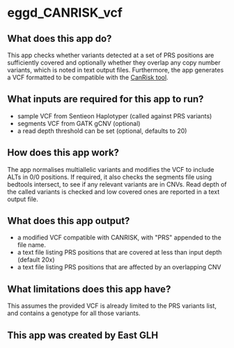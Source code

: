 # eggd_CANRISK_vcf

## What does this app do?

This app checks whether variants detected at a set of PRS positions are sufficiently covered and optionally whether they overlap any copy number variants,
which is noted in text output files. Furthermore, the app generates a VCF formatted to be compatible with the [CanRisk tool](https://www.canrisk.org/canrisk_tool/).

## What inputs are required for this app to run?

- sample VCF from Sentieon Haplotyper (called against PRS variants)
- segments VCF from GATK gCNV (optional)
- a read depth threshold can be set (optional, defaults to 20)

## How does this app work?

The app normalises multiallelic variants and modifies the VCF to include ALTs in 0/0 positions.
If required, it also checks the segments file using bedtools intersect, to see if any relevant variants are in CNVs.
Read depth of the called variants is checked and low covered ones are reported in a text output file.


## What does this app output?

- a modified VCF compatible with CANRISK, with "PRS" appended to the file name.
- a text file listing PRS positions that are covered at less than input depth (default 20x)
- a text file listing PRS positions that are affected by an overlapping CNV

## What limitations does this app have?

This assumes the provided VCF is already limited to the PRS variants list, and contains a genotype for all those variants.

## This app was created by East GLH
